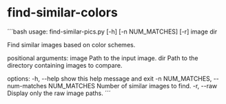 # find-similar-colors
´´´bash
usage: find-similar-pics.py [-h] [-n NUM_MATCHES] [-r] image dir

Find similar images based on color schemes.

positional arguments:
  image                 Path to the input image.
  dir                   Path to the directory containing images to compare.

options:
  -h, --help            show this help message and exit
  -n NUM_MATCHES, --num-matches NUM_MATCHES
                        Number of similar images to find.
  -r, --raw             Display only the raw image paths.
´´´
